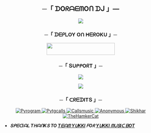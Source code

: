 <h2 align="center">
    ─「 ᗪOᖇᗩᗴᗰOᑎ ᗪᒍ 」—
</h2>

<p align="center">
  <img src="https://telegra.ph/file/56d1760224589ee370186.jpg">
</p>

<h3 align="center">
    ─「 ᗪᗴᑭᒪOY Oᑎ ᕼᗴᖇOKᑌ 」─
</h3>

<p align="center"><a href="https://dashboard.heroku.com/new?template=https://github.com/Pravartak/Doraemon-DJ"> <img src="https://img.shields.io/badge/Deploy%20On%20Heroku-black?style=for-the-badge&logo=heroku" width="220" height="38.45"/></a></p>

<h3 align="center">
    ─「 ՏᑌᑭᑭOᖇT 」─
</h3>

<p align="center">
<a href="https://telegram.me/DORAEMONBOTSUPPORT"><img src="https://img.shields.io/badge/-Support%20Group-blue.svg?style=for-the-badge&logo=Telegram"></a>
</p>

<p align="center">
<a href="https://telegram.me/Gamers_Lair"><img src="https://img.shields.io/badge/%20Doraemon-blue.svg?style=for-the-badge&logo=Telegram"></a>
</p>

<h3 align="center">
    ─「 ᑕᖇᗴᗪITՏ 」─
</h3>

<p align="center">
<a href="https://github.com/pyrogram/pyrogram"> <img src="https://img.shields.io/badge/Pyrogram-black?style=for-the-badge&logo=github" alt="Pyrogram" /> </a>
<a href="https://github.com/pytgcalls/pytgcalls"> <img src="https://img.shields.io/badge/PyTgCalls-black?style=for-the-badge&logo=github" alt="Pytgcalls" /> </a>
<a href="https://github.com/Callsmusic"> <img src="https://img.shields.io/badge/CallsMusic-black?style=for-the-badge&logo=github" alt="Callsmusic" /> </a>
<a href="https://github.com/AnonymousR1025"> <img src="https://img.shields.io/badge/Anonymous-black?style=for-the-badge&logo=github" alt="Anonymous" /> </a>
<a href="https://github.com/NotReallyShikhar"> <img src="https://img.shields.io/badge/Shikhar-black?style=for-the-badge&logo=github" alt="Shikhar" /> </a>
<a href="https://github.com/TheHamkerCat"> <img src="https://img.shields.io/badge/TheHamkerCat-black?style=for-the-badge&logo=github" alt="TheHamkerCat" /> </a>
</p>

- <b> _ՏᑭᗴᑕIᗩᒪ TᕼᗩᑎKՏ TO [Tᗴᗩᗰ YᑌKKI](https://github.com/TeamYukki) ᖴOᖇ [YᑌKKI ᗰᑌՏIᑕ ᗷOT](https://github.com/TeamYukki/YukkiMusicBot)_ </b>
